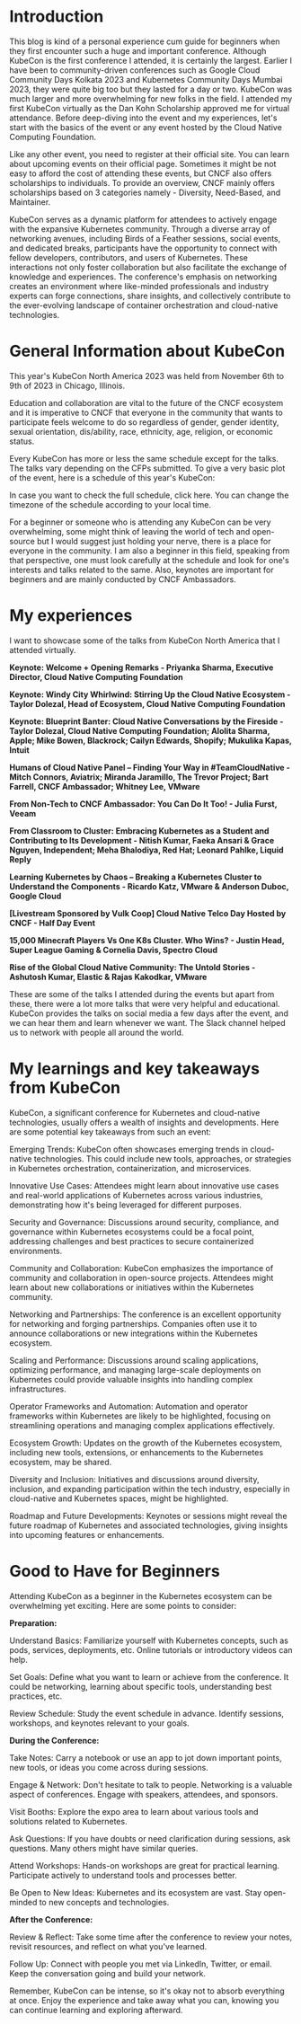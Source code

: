 # Introduction

This blog is kind of a personal experience cum guide for beginners when they first encounter such a huge and important conference. Although KubeCon is the first conference I attended, it is certainly the largest. Earlier I have been to community-driven conferences such as Google Cloud Community Days Kolkata 2023 and Kubernetes Community Days Mumbai 2023, they were quite big too but they lasted for a day or two. KubeCon was much larger and more overwhelming for new folks in the field. I attended my first KubeCon virtually as the Dan Kohn Scholarship approved me for virtual attendance. Before deep-diving into the event and my experiences, let's start with the basics of the event or any event hosted by the Cloud Native Computing Foundation.

Like any other event, you need to register at their official site. You can learn about upcoming events on their official page. Sometimes it might be not easy to afford the cost of attending these events, but CNCF also offers scholarships to individuals. To provide an overview, CNCF mainly offers scholarships based on 3 categories namely - Diversity, Need-Based, and Maintainer.

KubeCon serves as a dynamic platform for attendees to actively engage with the expansive Kubernetes community. Through a diverse array of networking avenues, including Birds of a Feather sessions, social events, and dedicated breaks, participants have the opportunity to connect with fellow developers, contributors, and users of Kubernetes. These interactions not only foster collaboration but also facilitate the exchange of knowledge and experiences. The conference's emphasis on networking creates an environment where like-minded professionals and industry experts can forge connections, share insights, and collectively contribute to the ever-evolving landscape of container orchestration and cloud-native technologies.

# General Information about KubeCon

This year's KubeCon North America 2023 was held from November 6th to 9th of 2023 in Chicago, Illinois.

Education and collaboration are vital to the future of the CNCF ecosystem and it is imperative to CNCF that everyone in the community that wants to participate feels welcome to do so regardless of gender, gender identity, sexual orientation, dis/ability, race, ethnicity, age, religion, or economic status.

Every KubeCon has more or less the same schedule except for the talks. The talks vary depending on the CFPs submitted. To give a very basic plot of the event, here is a schedule of this year's KubeCon:

In case you want to check the full schedule, click here. You can change the timezone of the schedule according to your local time.

For a beginner or someone who is attending any KubeCon can be very overwhelming, some might think of leaving the world of tech and open-source but I would suggest just holding your nerve, there is a place for everyone in the community. I am also a beginner in this field, speaking from that perspective, one must look carefully at the schedule and look for one's interests and talks related to the same. Also, keynotes are important for beginners and are mainly conducted by CNCF Ambassadors.

# My experiences

I want to showcase some of the talks from KubeCon North America that I attended virtually.

**Keynote: Welcome + Opening Remarks - Priyanka Sharma, Executive Director, Cloud Native Computing Foundation**

**Keynote: Windy City Whirlwind: Stirring Up the Cloud Native Ecosystem - Taylor Dolezal, Head of Ecosystem, Cloud Native Computing Foundation**

**Keynote: Blueprint Banter: Cloud Native Conversations by the Fireside - Taylor Dolezal, Cloud Native Computing Foundation; Alolita Sharma, Apple; Mike Bowen, Blackrock; Cailyn Edwards, Shopify; Mukulika Kapas, Intuit**

**Humans of Cloud Native Panel – Finding Your Way in #TeamCloudNative - Mitch Connors, Aviatrix; Miranda Jaramillo, The Trevor Project; Bart Farrell, CNCF Ambassador; Whitney Lee, VMware**

**From Non-Tech to CNCF Ambassador: You Can Do It Too! - Julia Furst, Veeam**

**From Classroom to Cluster: Embracing Kubernetes as a Student and Contributing to Its Development - Nitish Kumar, Faeka Ansari & Grace Nguyen, Independent; Meha Bhalodiya, Red Hat; Leonard Pahlke, Liquid Reply**

**Learning Kubernetes by Chaos – Breaking a Kubernetes Cluster to Understand the Components - Ricardo Katz, VMware & Anderson Duboc, Google Cloud**

**[Livestream Sponsored by Vulk Coop] Cloud Native Telco Day Hosted by CNCF - Half Day Event**

**15,000 Minecraft Players Vs One K8s Cluster. Who Wins? - Justin Head, Super League Gaming & Cornelia Davis, Spectro Cloud**

**Rise of the Global Cloud Native Community: The Untold Stories - Ashutosh Kumar, Elastic & Rajas Kakodkar, VMware**

These are some of the talks I attended during the events but apart from these, there were a lot more talks that were very helpful and educational. KubeCon provides the talks on social media a few days after the event, and we can hear them and learn whenever we want. The Slack channel helped us to network with people all around the world.

# My learnings and key takeaways from KubeCon

KubeCon, a significant conference for Kubernetes and cloud-native technologies, usually offers a wealth of insights and developments. Here are some potential key takeaways from such an event:

Emerging Trends: KubeCon often showcases emerging trends in cloud-native technologies. This could include new tools, approaches, or strategies in Kubernetes orchestration, containerization, and microservices.

Innovative Use Cases: Attendees might learn about innovative use cases and real-world applications of Kubernetes across various industries, demonstrating how it's being leveraged for different purposes.

Security and Governance: Discussions around security, compliance, and governance within Kubernetes ecosystems could be a focal point, addressing challenges and best practices to secure containerized environments.

Community and Collaboration: KubeCon emphasizes the importance of community and collaboration in open-source projects. Attendees might learn about new collaborations or initiatives within the Kubernetes community.

Networking and Partnerships: The conference is an excellent opportunity for networking and forging partnerships. Companies often use it to announce collaborations or new integrations within the Kubernetes ecosystem.

Scaling and Performance: Discussions around scaling applications, optimizing performance, and managing large-scale deployments on Kubernetes could provide valuable insights into handling complex infrastructures.

Operator Frameworks and Automation: Automation and operator frameworks within Kubernetes are likely to be highlighted, focusing on streamlining operations and managing complex applications effectively.

Ecosystem Growth: Updates on the growth of the Kubernetes ecosystem, including new tools, extensions, or enhancements to the Kubernetes ecosystem, may be shared.

Diversity and Inclusion: Initiatives and discussions around diversity, inclusion, and expanding participation within the tech industry, especially in cloud-native and Kubernetes spaces, might be highlighted.

Roadmap and Future Developments: Keynotes or sessions might reveal the future roadmap of Kubernetes and associated technologies, giving insights into upcoming features or enhancements.

# Good to Have for Beginners

Attending KubeCon as a beginner in the Kubernetes ecosystem can be overwhelming yet exciting. Here are some points to consider:

**Preparation:**

Understand Basics: Familiarize yourself with Kubernetes concepts, such as pods, services, deployments, etc. Online tutorials or introductory videos can help.

Set Goals: Define what you want to learn or achieve from the conference. It could be networking, learning about specific tools, understanding best practices, etc.

Review Schedule: Study the event schedule in advance. Identify sessions, workshops, and keynotes relevant to your goals.

**During the Conference:**

Take Notes: Carry a notebook or use an app to jot down important points, new tools, or ideas you come across during sessions.

Engage & Network: Don't hesitate to talk to people. Networking is a valuable aspect of conferences. Engage with speakers, attendees, and sponsors.

Visit Booths: Explore the expo area to learn about various tools and solutions related to Kubernetes.

Ask Questions: If you have doubts or need clarification during sessions, ask questions. Many others might have similar queries.

Attend Workshops: Hands-on workshops are great for practical learning. Participate actively to understand tools and processes better.

Be Open to New Ideas: Kubernetes and its ecosystem are vast. Stay open-minded to new concepts and technologies.

**After the Conference:**

Review & Reflect: Take some time after the conference to review your notes, revisit resources, and reflect on what you've learned.

Follow Up: Connect with people you met via LinkedIn, Twitter, or email. Keep the conversation going and build your network.

Remember, KubeCon can be intense, so it's okay not to absorb everything at once. Enjoy the experience and take away what you can, knowing you can continue learning and exploring afterward.
